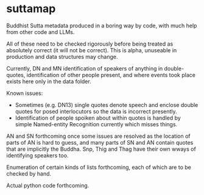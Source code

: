 # suttamap
Buddhist Sutta metadata produced in a boring way by code, with much help from other code and LLMs.

All of these need to be checked rigorously before being treated as absolutely correct (it will not be correct). This is alpha, unuseable in production and data structures may change.

Currently, DN and MN identification of speakers of anything in double-quotes, identification of other people present, and where events took place exists here only in the data folder. 

Known issues:
 - Sometimes (e.g. DN13) single quotes denote speech and enclose double quotes for posed interlocutors so the data is incorrect presently.
 - Identification of people spoiken about within quotes is handled by simple Named-entity Recognition currently which misses things.

AN and SN forthcoming once some issues are resolved as the location of parts of AN is hard to guess, and many parts of SN and AN contain quotes that are implicitly the Buddha. Snp, Thig and Thag have their own wways of identifying speakers too.

Enumeration of certain kinds of lists forthcoming, each of which are to be checked by hand.

Actual python code forthcoming.
